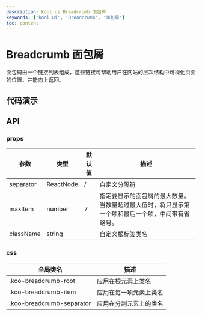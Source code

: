 ```yaml
---
description: kool ui Breadcrumb 面包屑
keywords: ['kool ui', 'Breadcrumb', '面包屑']
toc: content
---
```


# Breadcrumb 面包屑

面包屑由一个链接列表组成，这些链接可帮助用户在网站的层次结构中可视化页面的位置，并能向上返回。

## 代码演示

## API

### props

| 参数      | 类型      | 默认值 | 描述                                                                                             |
| --------- | --------- | ------ | ------------------------------------------------------------------------------------------------ |
| separator | ReactNode | /      | 自定义分隔符                                                                                     |
| maxItem   | number    | 7      | 指定要显示的面包屑的最大数量。当数量超过最大值时，将只显示第一个项和最后一个项，中间带有省略号。 |
| className | string    |        | 自定义根标签类名                                                                                 |

### css

| 全局类名                  | 描述                   |
| ------------------------- | ---------------------- |
| .koo-breadcrumb-root      | 应用在根元素上类名     |
| .koo-breadcrumb-item      | 应用在每一项元素上类名 |
| .koo-breadcrumb-separator | 应用在分割元素上的类名 |
